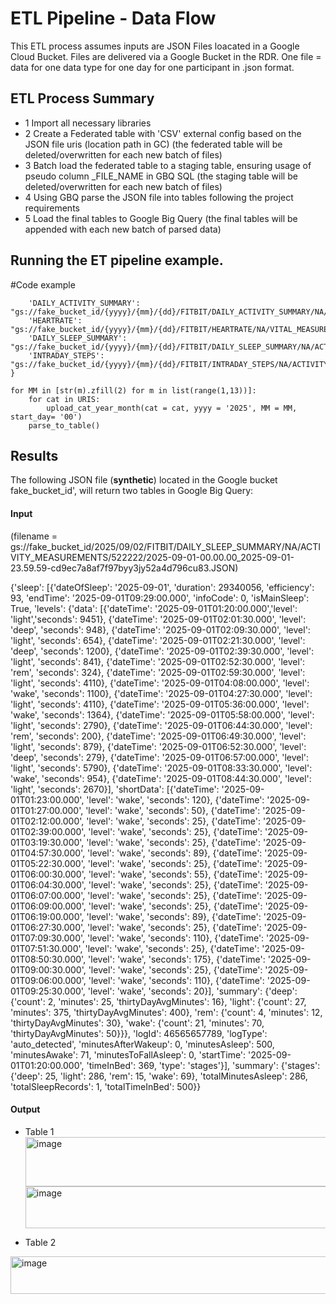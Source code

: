 # ETL Pipeline - Data Flow
This ETL process assumes inputs are JSON Files loacated in a Google Cloud Bucket. Files are delivered via a Google Bucket in the RDR. One file = data for one data type for one day for one participant in .json format. 

## ETL Process Summary
 - 1 Import all necessary libraries
 - 2 Create a Federated table with 'CSV' external config based on the JSON file uris (location path in GC) (the federated table will be deleted/overwritten for each new batch of files)
 - 3 Batch load the federated table to a staging table, ensuring usage of pseudo column _FILE_NAME in GBQ SQL (the staging table will be deleted/overwritten for each new batch of files)
 - 4 Using GBQ parse the JSON file into tables following the project requirements
 - 5 Load the final tables to Google Big Query (the final tables will be appended with each new batch of parsed data)
   
## Running the ET pipeline example.

#Code example
```URIS = {
    'DAILY_ACTIVITY_SUMMARY': "gs://fake_bucket_id/{yyyy}/{mm}/{dd}/FITBIT/DAILY_ACTIVITY_SUMMARY/NA/ACTIVITY_MEASUREMENTS/*",
    'HEARTRATE': "gs://fake_bucket_id/{yyyy}/{mm}/{dd}/FITBIT/HEARTRATE/NA/VITAL_MEASUREMENTS/*",
    'DAILY_SLEEP_SUMMARY': "gs://fake_bucket_id/{yyyy}/{mm}/{dd}/FITBIT/DAILY_SLEEP_SUMMARY/NA/ACTIVITY_MEASUREMENTS/*",
    'INTRADAY_STEPS': "gs://fake_bucket_id/{yyyy}/{mm}/{dd}/FITBIT/INTRADAY_STEPS/NA/ACTIVITY_MEASUREMENTS/*",
}

for MM in [str(m).zfill(2) for m in list(range(1,13))]:
    for cat in URIS: 
        upload_cat_year_month(cat = cat, yyyy = '2025', MM = MM, start_day= '00')
    parse_to_table()

```


## Results
The following JSON file (**synthetic**) located in the Google bucket fake_bucket_id', will return two tables in Google Big Query:

#### Input
(filename = gs://fake_bucket_id/2025/09/02/FITBIT/DAILY_SLEEP_SUMMARY/NA/ACTIVITY_MEASUREMENTS/522222/2025-09-01-00.00.00_2025-09-01-23.59.59-cd9ec7a8af7f97byy3jy52a4d796cu83.JSON)

{'sleep': [{'dateOfSleep': '2025-09-01',
   'duration': 29340056,
   'efficiency': 93,
   'endTime': '2025-09-01T09:29:00.000',
   'infoCode': 0,
   'isMainSleep': True,
   'levels': {'data': [{'dateTime': '2025-09-01T01:20:00.000','level': 'light','seconds': 9451},
     {'dateTime': '2025-09-01T02:01:30.000', 'level': 'deep', 'seconds': 948},
     {'dateTime': '2025-09-01T02:09:30.000', 'level': 'light', 'seconds': 654},
     {'dateTime': '2025-09-01T02:21:30.000', 'level': 'deep', 'seconds': 1200},
     {'dateTime': '2025-09-01T02:39:30.000', 'level': 'light', 'seconds': 841},
     {'dateTime': '2025-09-01T02:52:30.000', 'level': 'rem', 'seconds': 324},
     {'dateTime': '2025-09-01T02:59:30.000',
      'level': 'light',
      'seconds': 4110},
     {'dateTime': '2025-09-01T04:08:00.000', 'level': 'wake', 'seconds': 1100},
     {'dateTime': '2025-09-01T04:27:30.000',
      'level': 'light',
      'seconds': 4110},
     {'dateTime': '2025-09-01T05:36:00.000', 'level': 'wake', 'seconds': 1364},
     {'dateTime': '2025-09-01T05:58:00.000',
      'level': 'light',
      'seconds': 2790},
     {'dateTime': '2025-09-01T06:44:30.000', 'level': 'rem', 'seconds': 200},
     {'dateTime': '2025-09-01T06:49:30.000', 'level': 'light', 'seconds': 879},
     {'dateTime': '2025-09-01T06:52:30.000', 'level': 'deep', 'seconds': 279},
     {'dateTime': '2025-09-01T06:57:00.000',
      'level': 'light',
      'seconds': 5790},
     {'dateTime': '2025-09-01T08:33:30.000', 'level': 'wake', 'seconds': 954},
     {'dateTime': '2025-09-01T08:44:30.000',
      'level': 'light',
      'seconds': 2670}],
    'shortData': [{'dateTime': '2025-09-01T01:23:00.000',
      'level': 'wake',
      'seconds': 120},
     {'dateTime': '2025-09-01T01:27:00.000', 'level': 'wake', 'seconds': 50},
     {'dateTime': '2025-09-01T02:12:00.000', 'level': 'wake', 'seconds': 25},
     {'dateTime': '2025-09-01T02:39:00.000', 'level': 'wake', 'seconds': 25},
     {'dateTime': '2025-09-01T03:19:30.000', 'level': 'wake', 'seconds': 25},
     {'dateTime': '2025-09-01T04:57:30.000', 'level': 'wake', 'seconds': 89},
     {'dateTime': '2025-09-01T05:22:30.000', 'level': 'wake', 'seconds': 25},
     {'dateTime': '2025-09-01T06:00:30.000', 'level': 'wake', 'seconds': 55},
     {'dateTime': '2025-09-01T06:04:30.000', 'level': 'wake', 'seconds': 25},
     {'dateTime': '2025-09-01T06:07:00.000', 'level': 'wake', 'seconds': 25},
     {'dateTime': '2025-09-01T06:09:00.000', 'level': 'wake', 'seconds': 25},
     {'dateTime': '2025-09-01T06:19:00.000', 'level': 'wake', 'seconds': 89},
     {'dateTime': '2025-09-01T06:27:30.000', 'level': 'wake', 'seconds': 25},
     {'dateTime': '2025-09-01T07:09:30.000', 'level': 'wake', 'seconds': 110},
     {'dateTime': '2025-09-01T07:51:30.000', 'level': 'wake', 'seconds': 25},
     {'dateTime': '2025-09-01T08:50:30.000', 'level': 'wake', 'seconds': 175},
     {'dateTime': '2025-09-01T09:00:30.000', 'level': 'wake', 'seconds': 25},
     {'dateTime': '2025-09-01T09:06:00.000', 'level': 'wake', 'seconds': 110},
     {'dateTime': '2025-09-01T09:25:30.000', 'level': 'wake', 'seconds': 20}],
    'summary': {'deep': {'count': 2, 'minutes': 25, 'thirtyDayAvgMinutes': 16},
     'light': {'count': 27, 'minutes': 375, 'thirtyDayAvgMinutes': 400},
     'rem': {'count': 4, 'minutes': 12, 'thirtyDayAvgMinutes': 30},
     'wake': {'count': 21, 'minutes': 70, 'thirtyDayAvgMinutes': 50}}},
   'logId': 46565657789,
   'logType': 'auto_detected',
   'minutesAfterWakeup': 0,
   'minutesAsleep': 500,
   'minutesAwake': 71,
   'minutesToFallAsleep': 0,
   'startTime': '2025-09-01T01:20:00.000',
   'timeInBed': 369,
   'type': 'stages'}],
 'summary': {'stages': {'deep': 25, 'light': 286, 'rem': 15, 'wake': 69},
  'totalMinutesAsleep': 286,
  'totalSleepRecords': 1,
  'totalTimeInBed': 500}}

#### Output
 - Table 1
  <img width="975" height="79" alt="image" src="https://github.com/user-attachments/assets/bf794e86-c539-48e8-a72a-0e8c7047d5cb" /> <img width="492" height="67" alt="image" src="https://github.com/user-attachments/assets/55643156-d4bd-4214-b74f-10da0c387aae" />


 - Table 2
<img width="762" height="60" alt="image" src="https://github.com/user-attachments/assets/2bfce0d9-5126-439c-b4b4-05e06b056aac" />


